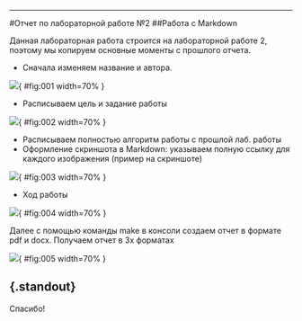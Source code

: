 ---
#Отчет по лабораторной работе №2
##Работа с Markdown

Данная лабораторная работа строится на лабораторной работе 2, поэтому мы копируем основные моменты с прошлого отчета.
- Сначала изменяем название и автора.

![](image/11.png){ #fig:001 width=70% }

- Расписываем цель и задание работы

![](image/12.png){ #fig:002 width=70% }

- Расписываем полностью алгоритм работы с прошлой лаб. работы
- Оформление скриншота в Markdown: указываем полную ссылку для каждого изображения (пример на скриншоте)

![](image/13.png){ #fig:003 width=70% }

- Ход работы 

![](image/14.png){ #fig:004 width=70% }

Далее с помощью команды make в консоли создаем отчет в формате pdf и docx. Получаем отчет в 3х форматах

![](image/15.png){ #fig:005 width=70% }

## {.standout}

Спасибо!
